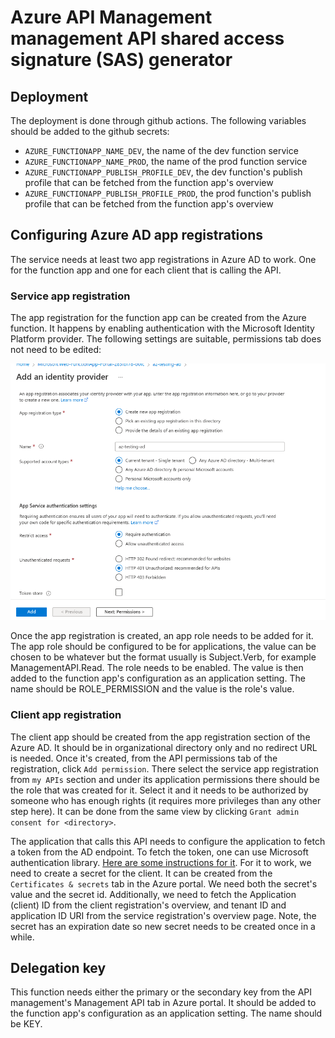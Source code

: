 # Azure API Management management API shared access signature (SAS) generator

## Deployment
The deployment is done through github actions. The following variables should be added to the github secrets:
* `AZURE_FUNCTIONAPP_NAME_DEV`, the name of the dev function service
* `AZURE_FUNCTIONAPP_NAME_PROD`, the name of the prod function service
* `AZURE_FUNCTIONAPP_PUBLISH_PROFILE_DEV`, the dev function's publish profile that can be fetched from the function app's overview
* `AZURE_FUNCTIONAPP_PUBLISH_PROFILE_PROD`, the prod function's publish profile that can be fetched from the function app's overview

## Configuring Azure AD app registrations
The service needs at least two app registrations in Azure AD to work. One for the function app and one for each client that is calling the API.

### Service app registration
The app registration for the function app can be created from the Azure function. It happens by enabling authentication with the Microsoft Identity Platform provider. The following settings are suitable, permissions tab does not need to be edited:

![Example](docs/function-app-registration.PNG)

Once the app registration is created, an app role needs to be added for it. The app role should be configured to be for applications, the value can be chosen to be whatever but the format usually is Subject.Verb, for example ManagementAPI.Read. The role needs to be enabled. The value is then added to the function app's configuration as an application setting. The name should be ROLE_PERMISSION and the value is the role's value.


### Client app registration
The client app should be created from the app registration section of the Azure AD. It should be in organizational directory only and no redirect URL is needed. Once it's created, from the API permissions tab of the registration, click `Add permission`. There select the service app registration from `my APIs` section and under its application permissions there should be the role that was created for it. Select it and it needs to be authorized by someone who has enough rights (it requires more privileges than any other step here). It can be done from the same view by clicking `Grant admin consent for <directory>`.

The application that calls this API needs to configure the application to fetch a token from the AD endpoint. To fetch the token, one can use Microsoft authentication library. [Here are some instructions for it](https://docs.microsoft.com/en-us/azure/active-directory/develop/scenario-daemon-app-configuration?tabs=dotnet). For it to work, we need to create a secret for the client. It can be created from the `Certificates & secrets` tab in the Azure portal. We need both the secret's value and the secret id. Additionally, we need to fetch the Application (client) ID from the client registration's overview, and tenant ID and application ID URI from the service registration's overview page. Note, the secret has an expiration date so new secret needs to be created once in a while.

## Delegation key
This function needs either the primary or the secondary key from the API management's Management API tab in Azure portal. It should be added to the function app's configuration as an application setting. The name should be KEY. 
